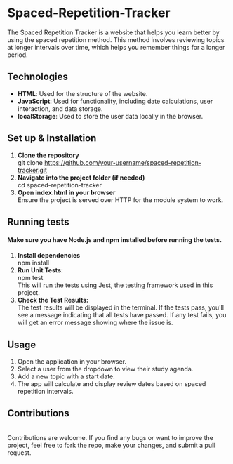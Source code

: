 # Spaced-Repetition-Tracker

The Spaced Repetition Tracker is a website that helps you learn better by using the spaced repetition method. This method involves reviewing topics at longer intervals over time, which helps you remember things for a longer period.

## Technologies
- **HTML**: Used for the structure of the website.
- **JavaScript**: Used for functionality, including date calculations, user interaction, and data storage.
- **localStorage**: Used to store the user data locally in the browser.

## Set up & Installation
1. **Clone the repository** <br>git clone https://github.com/your-username/spaced-repetition-tracker.git
2. **Navigate into the project folder (if needed)** <br>cd spaced-repetition-tracker
3. **Open index.html in your browser** <br>Ensure the project is served over HTTP for the module system to work.

## Running tests
#### Make sure you have **Node.js** and **npm** installed before running the tests.
1. **Install dependencies** <br>npm install
2. **Run Unit Tests:** <br>npm test <br>This will run the tests using Jest, the testing framework used in this project. 
3. **Check the Test Results:** <br>The test results will be displayed in the terminal. If the tests pass, you'll see a message indicating that all tests have passed. If any test fails, you will get an error message showing where the issue is.

## Usage
1. Open the application in your browser.
2. Select a user from the dropdown to view their study agenda.
3. Add a new topic with a start date.
4. The app will calculate and display review dates based on spaced repetition intervals.

## Contributions 
<br>Contributions are welcome. If you find any bugs or want to improve the project, feel free to fork the repo, make your changes, and submit a pull request.
